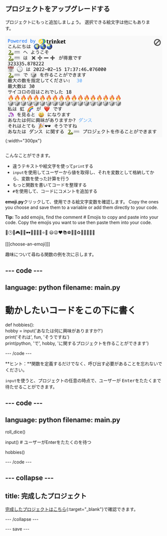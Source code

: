 ## プロジェクトをアップグレードする

<div style="display: flex; flex-wrap: wrap">
<div style="flex-basis: 200px; flex-grow: 1; margin-right: 15px;">
プロジェクトにもっと追加しましょう。 選択できる絵文字は他にもあります。
  </div>
<div>

![出力領域のより多くのテキスト、絵文字、入力で長くなったプロジェクト。](images/upgrade_ideas.png){:width="300px"} 

</div>
</div>

こんなことができます。
+ 違うテキストや絵文字を使って`print`する
+ `input`を使用してユーザーから値を取得し、それを変数として格納してから、変数を使った計算を行う
+ もっと関数を書いてコードを整理する
+ `#`を使用して、コードにコメントを追加する

**emoji.py**クリックして、使用できる絵文字変数を確認します。 Copy the ones you choose and save them to a variable or add them directly to your code.

**Tip:** To add emojis, find the comment # Emojis to copy and paste into your code. Copy the emojis you want to use then paste them into your code.

📅🕒🎨🎮🔬🎉🕶️🎲🦄🚀💯⭐💛 😃😜❤️📚⚽🎾👟♻️🌳🔥✨🥺🌈

[[[choose-an-emoji]]]

趣味について尋ねる関数の例を次に示します。

--- code ---
---
language: python
filename: main.py
---

# 動かしたいコードをこの下に書く
def hobbies():   
hobby = input('あなたは何に興味がありますか?')   
print('それは', fun, 'そうですね')   
print(python, 'で', hobby, 'に関するプロジェクトを作ることができます')

--- /code ---

**ヒント：**関数を定義するだけでなく、呼び出す必要があることを忘れないでください。

`input`を使うと、プロジェクトの任意の時点で、ユーザーが <kbd>Enter</kbd>をたたくまで待たせることができます。

--- code ---
---
language: python
filename: main.py
---

roll_dice()

input() # ユーザーがEnterをたたくのを待つ

hobbies()

--- /code ---

--- collapse ---
---
title: 完成したプロジェクト
---

[完成したプロジェクトはこちら](https://trinket.io/embed/python/2dac038492){:target="_blank"}で確認できます。

--- /collapse ---

--- save ---
